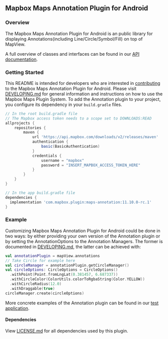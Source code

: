## Mapbox Maps Annotation Plugin for Android

### Overview

The Mapbox Maps Annotation Plugin for Android is an public library for displaying Annotations(including Line/Circle/Symbol/Fill) on top of MapView.

A full overview of classes and interfaces can be found in our [API documentation](https://docs.mapbox.com/android/beta/maps/guides/).

### Getting Started

This README is intended for developers who are interested in [contributing](https://github.com/mapbox/mapbox-maps-android/blob/master/CONTRIBUTING.md) to the Mapbox Maps Annotation Plugin for Android. Please visit [DEVELOPING.md](https://github.com/mapbox/mapbox-maps-android/blob/master/DEVELOPING.md) for general information and instructions on how to use the Mapbox Maps Plugin System. To add the Annotation plugin to your project, you configure its dependency in your `build.gradle` files.

```groovy
// In the root build.gradle file
// The Mapbox access token needs to a scope set to DOWNLOADS:READ
allprojects {
    repositories {
        maven {
            url 'https://api.mapbox.com/downloads/v2/releases/maven'
            authentication {
                basic(BasicAuthentication)
            }
            credentials {
                username = "mapbox"
                password = "INSERT_MAPBOX_ACCESS_TOKEN_HERE"
            }
        }
    }
}

// In the app build.gradle file
dependencies {
  implementation 'com.mapbox.plugin:maps-annotation:11.10.0-rc.1'
}
```

### Example

Customizing Mapbox Maps Annotation Plugin for Android could be done in two ways: by either providing your own version of the Annotation plugin or by setting the AnnotationOptions to the Annotation Managers. The former is documented in [DEVELOPING.md](https://github.com/mapbox/mapbox-maps-android/blob/master/DEVELOPING.md), the latter can be achieved with:

```kotlin
val annotationPlugin = mapView.annotations
// Take Circle for example here
val circleManager = annotationPlugin.getCircleManager()
val circleOptions: CircleOptions = CircleOptions()
  .withPoint(Point.fromLngLat(0.381457, 6.687337))
  .withCircleColor(ColorUtils.colorToRgbaString(Color.YELLOW))
  .withCircleRadius(12.0)
  .withDraggable(true)
circleManager.create(circleOptions)
```

More concrete examples of the Annotation plugin can be found in our [test application](https://github.com/mapbox/mapbox-maps-android/tree/master/app/src/main/java/com/mapbox/maps/testapp).

#### Dependencies

View [LICENSE.md](LICENSE.md) for all dependencies used by this plugin.
